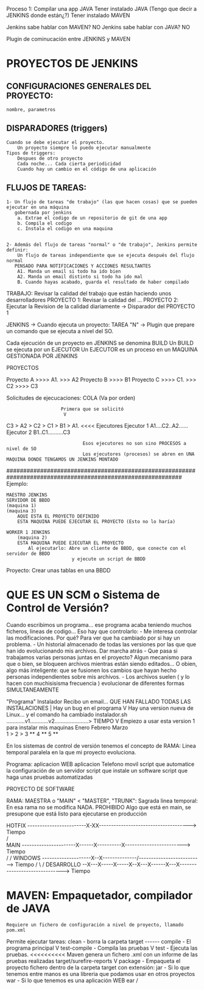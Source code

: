 Proceso 1: Compilar una app JAVA
    Tener instalado JAVA (Tengo que decir a JENKINS donde están¿?)
    Tener instalado MAVEN
    
    
Jenkins sabe hablar con MAVEN? NO
Jenkins sabe hablar con JAVA?  NO

Plugin de cominucación entre JENKINS y MAVEN

# PROYECTOS DE JENKINS

## CONFIGURACIONES GENERALES DEL PROYECTO:
    nombre, parametros
    
## DISPARADORES (triggers)
    Cuando se debe ejecutar el proyecto.
        Un proyecto siempre lo puedo ejecutar manualmente
    Tipos de triggers:
        Despues de otro proyecto
        Cada noche... Cada cierta periodicidad
        Cuando hay un cambio en el código de una aplicación

## FLUJOS DE TAREAS: 
    
    1- Un flujo de tareas "de trabajo" (las que hacen cosas) que se pueden ejecutar en una máquina 
       gobernada por jenkins
        a. Extrae el codigo de un repositorio de git de una app
        b. Compila el codigo
        c. Instala el codigo en una maquina
    
    
    2- Además del flujo de tareas "normal" o "de trabajo", Jenkins permite definir:
        Un flujo de tareas independiente que se ejecuta después del flujo normal
       PENSADO PARA NOTIFICACIONES Y ACCIONES RESULTANTES
        A1. Manda un email si todo ha ido bien
        A2. Manda un email distinto si todo ha ido mal
        B. Cuando hayas acabado, guarda el resultado de haber compilado
        

TRABAJO: Revisar la calidad del trabajo que están haciendo unos desarrolladores
    PROYECTO 1: Revisar la calidad del ...
    PROYECTO 2: Ejecutar la Revision de la calidad diariamente
        -> Disparador del PROYECTO 1
        
JENKINS -> Cuando ejecuta un proyecto:
    TAREA "N" -> Plugin que prepare un comando que se ejecuta a nivel del SO.
    
Cada ejecución de un proyecto en JENKINS se denomina BUILD
Un BUILD se ejecuta por un EJECUTOR
Un EJECUTOR es un proceso en un MAQUINA GESTIONADA POR JENKINS


PROYECTOS

Proyecto A      >>>> A1.  >>> A2
Proyecto B      >>>> B1 
Proyecto C      >>>> C1.  >>> C2 >>>> C3

Solicitudes de ejecucaciones: COLA (Va por orden)
    
                        Primera que se solicitó
                         V
C3 > A2 > C2 > C1 > B1 > A1.     <<<< Ejecutores
                                        Ejecutor 1    A1....C2..A2......
                                        Ejecutor 2    B1..C1..........C3
                                
                                Esos ejecutores no son sino PROCESOS a nivel de SO
                                Los ejecutores (procesos) se abren en UNA MAQUINA DONDE TENGAMOS UN JENKINS MONTADO
                                
############################################################################################################                                
Ejemplo:
    
    MAESTRO JENKINS                                                         SERVIDOR DE BBDD
    (maquina 1)                                                             (maquina 3)
        AQUI ESTA EL PROYECTO DEFINIDO
        ESTA MAQUINA PUEDE EJECUTAR EL PROYECTO (Esto no lo haría)
        
    WORKER 1 JENKINS
        (maquina 2)
        ESTA MAQUINA PUEDE EJECUTAR EL PROYECTO
            Al ejecutarlo: Abre un cliente de BBDD, que conecte con el servidor de BBDD
                            y ejecute un script de BBDD
    
Proyecto: Crear unas tablas en una BBDD

# QUE ES UN SCM o Sistema de Control de Versión?

Cuando escribimos un programa... ese programa acaba teniendo muchos ficheros, lineas de codigo...
Eso hay que controlarlo:
    - Me interesa controlar las modificaciones. Por qué?
        Para ver que ha cambiado por si hay un problema.
    - Un historial almacenado de todas las versiones por las que que han ido evolucionando mis archivos.
        Dar marcha atrás
    - Que pasa si trabajamos varias personas juntas en el proyecto?
        Algun mecanismo para que o bien, se bloqueen archivos mientras están siendo editados...
        O obien, algo más inteligente: que se fusionen los cambios que hayan hecho personas independientes sobre mis archivos.
    - Los archivos suelen ( y lo hacen con muchisisisma frecuencia ) evolucionar de diferentes formas SIMULTANEAMENTE
    
"Programa" Instalador
                                    Recibo un email... QUE HAN FALLADO TODAS LAS INSTALACIONES
                                     |                  Hay un bug en el programa 
                                     V                  Hay una version nueva de Linux... y el comando ha cambiado
    instalador.sh ............v1............v2......................> TIEMPO
                              V
                            Empiezo a usar esta version 1 para instalar mis maquinas
    Enero     Febrero   Marzo                  
    1       > 2           > 3 **
                            4 **
                            5 **
                            
En los sistemas de control de versión tenemos el concepto de RAMA: Linea temporal paralela 
    en la que mi proyecto evoluciona.
                            
Programa: aplicacion WEB 
          aplicacion Telefono movil
          script que automatice la configuración de un servidor
          script que instale un software
          script que haga unas pruebas automatizadas
          

PROYECTO DE SOFTWARE

RAMA: MAESTRA o "MAIN" < "MASTER", "TRUNK": Sagrada linea temporal:
    En esa rama no se modifica NADA. PROHIBIDO
    Algo que está en main, se presupone que está listo para ejecutarse en producción
    
HOTFIX      ------------------------X-XX-------------------------------------> Tiempo    
                                   /    \
MAIN        ----------------------X------X----------X------------------------> Tiempo    
                                 /                 /
WINDOWS     --------------------X--X--------------/--------------------------> Tiempo
                               /    \            /
DESARROLLO  --X---X-----X-----X--X---X------X---X------------------------------> Tiempo



# MAVEN: Empaquetador, compilador de JAVA
    Requiere un fichero de configuración a nivel de proyecto, llamado pom.xml
 Permite ejecutar tareas:
    clean - borra la carpeta target
    ------
    compile - El programa principal
     V
    test-compile - Compila las pruebas
     V
    test - Ejecuta las pruebas. <<<<<<<<<< Maven genera un fichero .xml con un informe de las pruebas realizadas
            target/surefire-reports
     V
    package - Empaqueta el proyecto
        fichero dentro de la carpeta target con extensión: 
            jar - Si lo que tenemos entre manos es una libreria que podamos usar en otros proyectos
            war - Si lo que tenemos es una aplicación WEB
            ear /